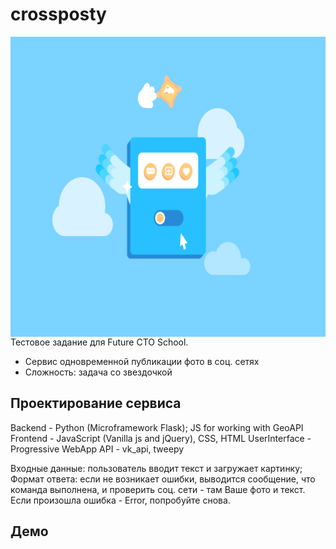 # crossposty

<a href="url"><img src="https://github.com/sscottie/crossposty/blob/master/static/images/bg.gif" align="right" height="480" width="640" ></a>

Тестовое задание для Future CTO School.

* Сервис одновременной публикации фото в соц. сетях
* Сложность: задача со звездочкой

## Проектирование сервиса

Backend - Python (Microframework Flask); JS for working with GeoAPI
Frontend - JavaScript (Vanilla js and jQuery), CSS, HTML
UserInterface - Progressive WebApp
API - vk_api, tweepy

Входные данные: пользователь вводит текст и загружает картинку;
Формат ответа: если не возникает ошибки, выводится сообщение, что команда выполнена, и проверить соц. сети - там Ваше фото и текст. Если произошла ошибка - Error, попробуйте снова.

## Демо


